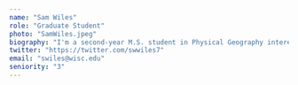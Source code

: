 ```yaml
---
name: "Sam Wiles"
role: "Graduate Student"
photo: "SamWiles.jpeg"
biography: "I'm a second-year M.S. student in Physical Geography interested in paleoecology, climate change, landscape ecology, and forest systems. My current project involves working up a pollen record from Central Michigan to investigate the relationship between abrupt ecological change and ecotonal dynamics."
twitter: "https://twitter.com/swwiles7"
email: "swiles@wisc.edu"
seniority: "3"
---
```



